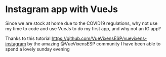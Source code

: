 # Instagram app with VueJs

Since we are stock at home due to the COVID19 regulations, why not use my time to code and use VueJs to do my first app, and why not an IG app?

Thanks to this tutorial https://github.com/VueVixensESP/vuevixens-instagram by the amazing @VueVixensESP community I have been able to spend a lovely sunday evening



